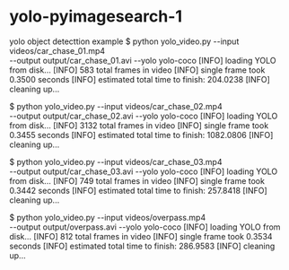 # yolo-pyimagesearch-1
yolo object detecttion example
$ python yolo_video.py --input videos/car_chase_01.mp4 \
	--output output/car_chase_01.avi --yolo yolo-coco
[INFO] loading YOLO from disk...
[INFO] 583 total frames in video
[INFO] single frame took 0.3500 seconds
[INFO] estimated total time to finish: 204.0238
[INFO] cleaning up...



$ python yolo_video.py --input videos/car_chase_02.mp4 \
	--output output/car_chase_02.avi --yolo yolo-coco
[INFO] loading YOLO from disk...
[INFO] 3132 total frames in video
[INFO] single frame took 0.3455 seconds
[INFO] estimated total time to finish: 1082.0806
[INFO] cleaning up...






$ python yolo_video.py --input videos/car_chase_03.mp4 \
	--output output/car_chase_03.avi --yolo yolo-coco
[INFO] loading YOLO from disk...
[INFO] 749 total frames in video
[INFO] single frame took 0.3442 seconds
[INFO] estimated total time to finish: 257.8418
[INFO] cleaning up...


$ python yolo_video.py --input videos/overpass.mp4 \
	--output output/overpass.avi --yolo yolo-coco
[INFO] loading YOLO from disk...
[INFO] 812 total frames in video
[INFO] single frame took 0.3534 seconds
[INFO] estimated total time to finish: 286.9583
[INFO] cleaning up...

